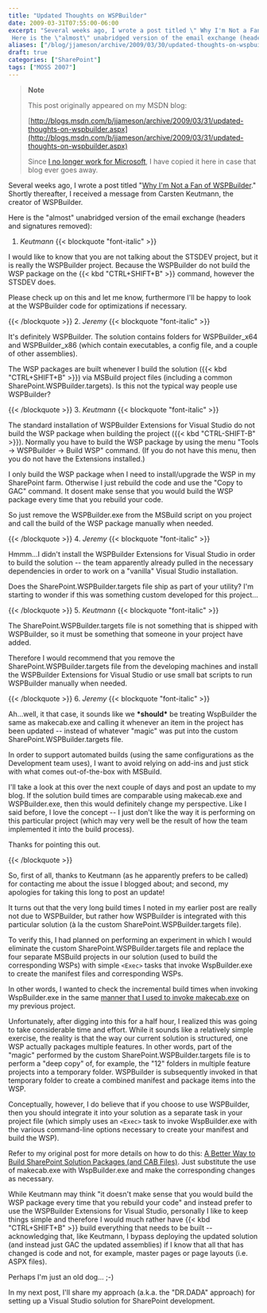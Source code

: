 ```yaml
---
title: "Updated Thoughts on WSPBuilder"
date: 2009-03-31T07:55:00-06:00
excerpt: "Several weeks ago, I wrote a post titled \" Why I'm Not a Fan of WSPBuilder .\" Shortly thereafter, I received a message from Carsten Keutmann, the creator of WSPBuilder. 
 Here is the \"almost\" unabridged version of the email exchange (headers and signatures..."
aliases: ["/blog/jjameson/archive/2009/03/30/updated-thoughts-on-wspbuilder.aspx", "/blog/jjameson/archive/2009/03/31/updated-thoughts-on-wspbuilder.aspx"]
draft: true
categories: ["SharePoint"]
tags: ["MOSS 2007"]
---
```


> **Note**
>
> This post originally appeared on my MSDN blog:
>
> [http://blogs.msdn.com/b/jjameson/archive/2009/03/31/updated-thoughts-on-wspbuilder.aspx](http://blogs.msdn.com/b/jjameson/archive/2009/03/31/updated-thoughts-on-wspbuilder.aspx)
>
> Since [I no longer work for Microsoft](/blog/jjameson/2011/09/02/last-day-with-microsoft), I have copied it here in case that blog ever goes away.

Several weeks ago, I wrote a post titled "[Why I'm Not a Fan of WSPBuilder](/blog/jjameson/2009/03/06/why-i-m-not-a-fan-of-wspbuilder)." Shortly thereafter, I received a message from Carsten Keutmann, the creator of WSPBuilder.

Here is the "almost" unabridged version of the email exchange (headers and signatures removed):

1. <cite>Keutmann</cite>
   {{< blockquote "font-italic" >}}

I would like to know that you are not talking about the STSDEV project, but it is really the WSPBuilder project. Because the WSPBuilder do not build the WSP package on the {{< kbd "CTRL+SHIFT+B" >}} command, however the STSDEV does.

Please check up on this and let me know, furthermore I'll be happy to look at the WSPBuilder code for optimizations if necessary.

{{< /blockquote >}}
2. <cite>Jeremy</cite>
{{< blockquote "font-italic" >}}

It's definitely WSPBuilder. The solution contains folders for WSPBuilder\_x64 and WSPBuilder\_x86 (which contain executables, a config file, and a couple of other assemblies).

The WSP packages are built whenever I build the solution ({{< kbd "CTRL+SHIFT+B" >}}) via MSBuild project files (including a common SharePoint.WSPBuilder.targets). Is this not the typical way people use WSPBuilder?

{{< /blockquote >}}
3. <cite>Keutmann</cite>
{{< blockquote "font-italic" >}}

The standard installation of WSPBuilder Extensions for Visual Studio do not build the WSP package when building the project ({{< kbd "CTRL-SHIFT-B" >}}). Normally you have to build the WSP package by using the menu "Tools -&gt; WSPBuilder -&gt; Build WSP" command. (If you do not have this menu, then you do not have the Extensions installed.)

I only build the WSP package when I need to install/upgrade the WSP in my SharePoint farm. Otherwise I just rebuild the code and use the "Copy to GAC" command. It dosent make sense that you would build the WSP package every time that you rebuild your code.

So just remove the WSPBuilder.exe from the MSBuild script on you project and call the build of the WSP package manually when needed.

{{< /blockquote >}}
4. <cite>Jeremy</cite>
{{< blockquote "font-italic" >}}

Hmmm...I didn't install the WSPBuilder Extensions for Visual Studio in order to build the solution -- the team apparently already pulled in the necessary dependencies in order to work on a "vanilla" Visual Studio installation.

Does the SharePoint.WSPBuilder.targets file ship as part of your utility? I'm starting to wonder if this was something custom developed for this project...

{{< /blockquote >}}
5. <cite>Keutmann</cite>
{{< blockquote "font-italic" >}}

The SharePoint.WSPBuilder.targets file is not something that is shipped with WSPBuilder, so it must be something that someone in your project have added.

Therefore I would recommend that you remove the SharePoint.WSPBuilder.targets file from the developing machines and install the WSPBuilder Extensions for Visual Studio or use small bat scripts to run WSPBuilder manually when needed.

{{< /blockquote >}}
6. <cite>Jeremy</cite>
{{< blockquote "font-italic" >}}

Ah...well, it that case, it sounds like we **\*should\*** be treating WspBuilder the same as makecab.exe and calling it whenever an item in the project has been updated -- instead of whatever "magic" was put into the custom SharePoint.WSPBuilder.targets file.

In order to support automated builds (using the same configurations as the Development team uses), I want to avoid relying on add-ins and just stick with what comes out-of-the-box with MSBuild.

I'll take a look at this over the next couple of days and post an update to my blog. If the solution build times are comparable using makecab.exe and WSPBuilder.exe, then this would definitely change my perspective. Like I said before, I love the concept -- I just don't like the way it is performing on this particular project (which may very well be the result of how the team implemented it into the build process).

Thanks for pointing this out.

{{< /blockquote >}}

So, first of all, thanks to Keutmann (as he apparently prefers to be called) for contacting me about the issue I blogged about; and second, my apologies for taking this long to post an update!

It turns out that the very long build times I noted in my earlier post are really not due to WSPBuilder, but rather how WSPBuilder is integrated with this particular solution (à la the custom SharePoint.WSPBuilder.targets file).

To verify this, I had planned on performing an experiment in which I would eliminate the custom SharePoint.WSPBuilder.targets file and replace the four separate MSBuild projects in our solution (used to build the corresponding WSPs) with simple `<Exec>` tasks that invoke WspBuilder.exe to create the manifest files and corresponding WSPs.

In other words, I wanted to check the incremental build times when invoking WspBuilder.exe in the same [manner that I used to invoke makecab.exe](/blog/jjameson/2008/04/10/a-better-way-to-build-sharepoint-solution-packages-and-cab-files) on my previous project.

Unfortunately, after digging into this for a half hour, I realized this was going to take considerable time and effort. While it sounds like a relatively simple exercise, the reality is that the way our current solution is structured, one WSP actually packages multiple features. In other words, part of the "magic" performed by the custom SharePoint.WSPBuilder.targets file is to perform a "deep copy" of, for example, the "12" folders in multiple feature projects into a temporary folder. WSPBuilder is subsequently invoked in that temporary folder to create a combined manifest and package items into the WSP.

Conceptually, however, I do believe that if you choose to use WSPBuilder, then you should integrate it into your solution as a separate task in your project file (which simply uses an `<Exec>` task to invoke WspBuilder.exe with the various command-line options necessary to create your manifest and build the WSP).

Refer to my original post for more details on how to do this: [A Better Way to Build SharePoint Solution Packages (and CAB Files)](/blog/jjameson/2008/04/10/a-better-way-to-build-sharepoint-solution-packages-and-cab-files). Just substitute the use of makecab.exe with WspBuilder.exe and make the corresponding changes as necessary.

While Keutmann may think "it doesn't make sense that you would build the WSP package every time that you rebuild your code" and instead prefer to use the WSPBuilder Extensions for Visual Studio, personally I like to keep things simple and therefore I would much rather have {{< kbd "CTRL+SHIFT+B" >}} build everything that needs to be built -- acknowledging that, like Keutmann, I bypass deploying the updated solution (and instead just GAC the updated assemblies) if I know that all that has changed is code and not, for example, master pages or page layouts (i.e. ASPX files).

Perhaps I'm just an old dog... ;-)

In my next post, I'll share my approach (a.k.a. the "DR.DADA" approach) for setting up a Visual Studio solution for SharePoint development.

